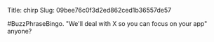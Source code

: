 Title: chirp
Slug: 09bee76c0f3d2ed862ced1b36557de57

#BuzzPhraseBingo. "We'll deal with X so you can focus on your app" anyone?
